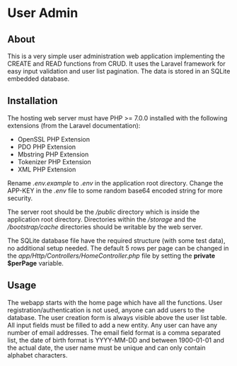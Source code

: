 # User Admin

## About

This is a very simple user administration web application implementing the CREATE and READ functions from CRUD. It uses the Laravel framework for easy input validation and user list pagination.
The data is stored in an SQLite embedded database.

## Installation

The hosting web server must have PHP >= 7.0.0 installed with the following extensions (from the Laravel documentation):

- OpenSSL PHP Extension
- PDO PHP Extension
- Mbstring PHP Extension
- Tokenizer PHP Extension
- XML PHP Extension

Rename *.env.example* to *.env* in the application root directory. Change the APP-KEY in the *.env* file to some random base64 encoded string for more security.

The server root should be the */public* directory which is inside the application root directory.
Directories within the */storage* and the */bootstrap/cache* directories should be writable by the web server.

The SQLite database file have the required structure (with some test data), no additional setup needed.
The default 5 rows per page can be changed in the *app/Http/Controllers/HomeController.php* file by setting the __private $perPage__ variable.

## Usage

The webapp starts with the home page which have all the functions. User registration/authentication is not used, anyone can add users to the database.
The user creation form is always visible above the user list table. All input fields must be filled to add a new entity. Any user can have any number of email addresses. The email field format is a comma separated list, the date of birth format is YYYY-MM-DD and between 1900-01-01 and the actual date, the user name must be unique and can only contain alphabet characters.
